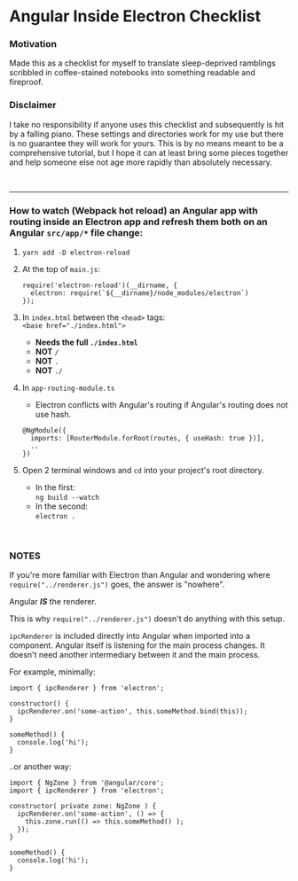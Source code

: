 # Angular Inside Electron Checklist

### Motivation
Made this as a checklist for myself to translate sleep-deprived ramblings scribbled in coffee-stained notebooks into something readable and fireproof.


### Disclaimer
I take no responsibility if anyone uses this checklist and subsequently is hit by a falling piano. These settings and directories work for my use but there is no guarantee they will work for yours. This is by no means meant to be a comprehensive tutorial, but I hope it can at least bring some pieces together and help someone else not age more rapidly than absolutely necessary.

<br>
<hr>

### How to watch (Webpack hot reload) an Angular app with routing inside an Electron app and refresh them both on an Angular `src/app/*` file change: 

1. `yarn add -D electron-reload`

2.  At the top of `main.js`:
    ```
    require('electron-reload')(__dirname, {
      electron: require(`${__dirname}/node_modules/electron`)
    });
    ```

3. In `index.html` between the `<head>` tags:  
  `<base href="./index.html">`
      - **Needs the full `./index.html`**
      - **NOT** `/`
      - **NOT** `.`
      - **NOT** `./`

4. In `app-routing-module.ts`  
    - Electron conflicts with Angular's routing if Angular's routing does not use hash.
    ```
    @NgModule({
      imports: [RouterModule.forRoot(routes, { useHash: true })],
      ..
    })
    ```

5. Open 2 terminal windows and `cd` into your project's root directory.  
    - In the first:  
    `ng build --watch`
    - In the second:  
    `electron .`

<br>

### NOTES

If you're more familiar with Electron than Angular and wondering where `require("../renderer.js")` goes, the answer is "nowhere".

Angular _**IS**_ the renderer.

This is why `require("../renderer.js")` doesn't do anything with this setup.

`ipcRenderer` is included directly into Angular when imported into a component. Angular itself is listening for the main process changes. It doesn't need another intermediary between it and the main process.

For example, minimally:
```
import { ipcRenderer } from 'electron';

constructor() {
  ipcRenderer.on('some-action', this.someMethod.bind(this));
}

someMethod() {
  console.log('hi');
}
```
..or another way:
```
import { NgZone } from '@angular/core';
import { ipcRenderer } from 'electron';

constructor( private zone: NgZone ) {
  ipcRenderer.on('some-action', () => {
    this.zone.run(() => this.someMethod() );
  });
}

someMethod() {
  console.log('hi');
}

```


